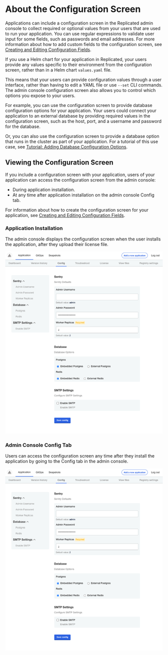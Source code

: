 # About the Configuration Screen

Applications can include a configuration screen in the Replicated admin console to collect required or optional values from your users that are used to run your application. You can use regular expressions to validate user input for some fields, such as passwords and email addresses. For more information about how to add custom fields to the configuration screen, see [Creating and Editing Configuration Fields](admin-console-customize-config-screen).

If you use a Helm chart for your application in Replicated, your users provide any values specific to their environment from the configuration screen, rather than in a Helm chart `values.yaml` file.

This means that your users can provide configuration values through a user interface, rather than having to edit a YAML file or use `--set` CLI commands. The admin console configuration screen also allows you to control which options you expose to your users.

For example, you can use the configuration screen to provide database configuration options for your application. Your users could connect your application to an external database by providing required values in the configuration screen, such as the host, port, and a username and password for the database.

Or, you can also use the configuration screen to provide a database option that runs in the cluster as part of your application. For a tutorial of this use case, see [Tutorial: Adding Database Configuration Options](tutorial-adding-db-config).

## Viewing the Configuration Screen

If you include a configuration screen with your application, users of your application can access the configuration screen from the admin console:
* During application installation.
* At any time after application installation on the admin console Config tab.

For information about how to create the configuration screen for your application, see [Creating and Editing Configuration Fields](admin-console-customize-config-screen).

### Application Installation

The admin console displays the configuration screen when the user installs the application, after they upload their license file.

![configuration screen that displays during application install](../../static/images/config-screen-sentry-enterprise-app-install.png)

### Admin Console Config Tab

Users can access the configuration screen any time after they install the application by going to the Config tab in the admin console.

![configuration screen that displays in the Config tab](../../static/images/config-screen-sentry-enterprise.png)
